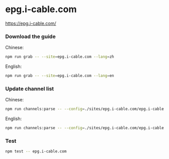 # epg.i-cable.com

https://epg.i-cable.com/

### Download the guide

Chinese:

```sh
npm run grab -- --site=epg.i-cable.com --lang=zh
```

English:

```sh
npm run grab -- --site=epg.i-cable.com --lang=en
```

### Update channel list

Chinese:

```sh
npm run channels:parse -- --config=./sites/epg.i-cable.com/epg.i-cable.com.config.js --output=./sites/epg.i-cable.com/epg.i-cable.com_zh.channels.xml --set=lang:zh
```

English:

```sh
npm run channels:parse -- --config=./sites/epg.i-cable.com/epg.i-cable.com.config.js --output=./sites/epg.i-cable.com/epg.i-cable.com_en.channels.xml --set=lang:en
```

### Test

```sh
npm test -- epg.i-cable.com
```
